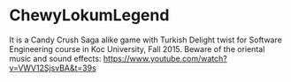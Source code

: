 # ChewyLokumLegend
It is a Candy Crush Saga alike game with Turkish Delight twist for Software Engineering course in Koc University, Fall 2015.
Beware of the oriental music and sound effects: 
https://www.youtube.com/watch?v=VWV12SjsvBA&t=39s
